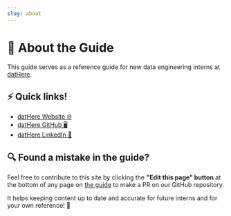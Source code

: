 ```yaml
---
slug: about
---
```


# 🍃 About the Guide

This guide serves as a reference guide for new data engineering interns at [datHere](https://dathere.com).

## ⚡ Quick links!

- [datHere Website 🌐](https://dathere.com/)
- [datHere GitHub 🖥](https://github.com/dathere)
- [datHere LinkedIn 👔](https://www.linkedin.com/company/dathere/)

## 🔍 Found a mistake in the guide?

Feel free to contribute to this site by clicking the **"Edit this page" button** at the bottom of any page on [the guide](/) to make a PR on our GitHub repository.

It helps keeping content up to date and accurate for future interns and for your own reference! 🌌
